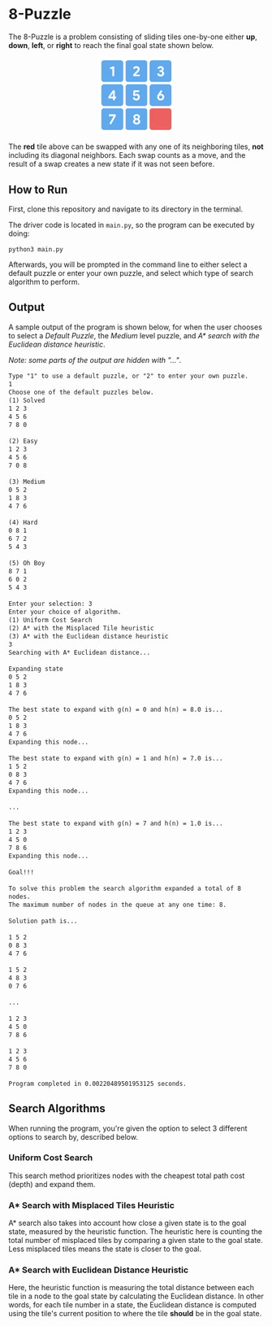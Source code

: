 # 8-Puzzle

The 8-Puzzle is a problem consisting of sliding tiles one-by-one either **up**, **down**, **left**, or **right** to reach the final goal state shown below.

<p align="center">
  <img width="30%"src="imgs/goal_state.png">
</p>

The **red** tile above can be swapped with any one of its neighboring tiles, **not** including its diagonal neighbors. Each swap counts as a move, and the result of a swap creates a new state if it was not seen before.

## How to Run
First, clone this repository and navigate to its directory in the terminal.

The driver code is located in `main.py`, so the program can be executed by doing:
```
python3 main.py
```

Afterwards, you will be prompted in the command line to either select a default puzzle or enter your own puzzle, and select which type of search algorithm to perform.

## Output
A sample output of the program is shown below, for when the user chooses to select a *Default Puzzle*, the *Medium* level puzzle, and *A\* search with the Euclidean distance heuristic*.

*Note: some parts of the output are hidden with "..."*.
```
Type "1" to use a default puzzle, or "2" to enter your own puzzle.
1
Choose one of the default puzzles below.
(1) Solved
1 2 3
4 5 6
7 8 0

(2) Easy
1 2 3
4 5 6
7 0 8

(3) Medium
0 5 2
1 8 3
4 7 6

(4) Hard
0 8 1
6 7 2
5 4 3

(5) Oh Boy
8 7 1
6 0 2
5 4 3

Enter your selection: 3
Enter your choice of algorithm.
(1) Uniform Cost Search
(2) A* with the Misplaced Tile heuristic
(3) A* with the Euclidean distance heuristic
3
Searching with A* Euclidean distance...

Expanding state
0 5 2
1 8 3
4 7 6

The best state to expand with g(n) = 0 and h(n) = 8.0 is...
0 5 2
1 8 3
4 7 6
Expanding this node...

The best state to expand with g(n) = 1 and h(n) = 7.0 is...
1 5 2
0 8 3
4 7 6
Expanding this node...

...

The best state to expand with g(n) = 7 and h(n) = 1.0 is...
1 2 3
4 5 0
7 8 6
Expanding this node...

Goal!!!

To solve this problem the search algorithm expanded a total of 8 nodes.
The maximum number of nodes in the queue at any one time: 8.

Solution path is...

1 5 2
0 8 3
4 7 6

1 5 2
4 8 3
0 7 6

...

1 2 3
4 5 0
7 8 6

1 2 3
4 5 6
7 8 0

Program completed in 0.00220489501953125 seconds.
```

## Search Algorithms
When running the program, you're given the option to select 3 different options to search by, described below.

### Uniform Cost Search
This search method prioritizes nodes with the cheapest total path cost (depth) and expand them.

### A* Search with Misplaced Tiles Heuristic
A* search also takes into account how close a given state is to the goal state, measured by the heuristic function. The heuristic here is counting the total number of misplaced tiles by comparing a given state to the goal state. Less misplaced tiles means the state is closer to the goal.

### A* Search with Euclidean Distance Heuristic
Here, the heuristic function is measuring the total distance between each tile in a node to the goal state by calculating the Euclidean distance. In other words, for each tile number in a state, the Euclidean distance is computed using the tile's current position to where the tile **should** be in the goal state.